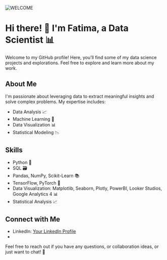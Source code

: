 ![WELCOME](to%my%Github%Profile.gif)

# Hi there! 👋 I'm Fatima, a Data Scientist 📊

Welcome to my GitHub profile! Here, you'll find some of my data science projects and explorations. Feel free to explore and learn more about my work.

## About Me

I'm passionate about leveraging data to extract meaningful insights and solve complex problems. My expertise includes:

- Data Analysis 📈
- Machine Learning 🤖
- Data Visualization 📊
- Statistical Modeling 📉

## Skills

- Python 🐍
- SQL 🗃️
- Pandas, NumPy, Scikit-Learn 📚
- TensorFlow, PyTorch 🚀
- Data Visualization: Matplotlib, Seaborn, Plotly, PowerBI, Looker Studios, Google Analytics 4 📊
- Statistical Analysis 📈

## Connect with Me

- LinkedIn: [Your LinkedIn Profile](https://www.linkedin.com/in/fatima-azfar-ziya-52a566154/)
- 
Feel free to reach out if you have any questions, or collaboration ideas, or just want to chat! 🚀
